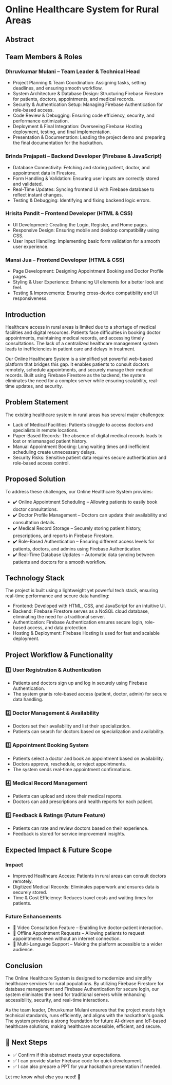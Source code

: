 # Online Healthcare System for Rural Areas

## Abstract

## Team Members & Roles

### Dhruvkumar Mulani – Team Leader & Technical Head
- Project Planning & Team Coordination: Assigning tasks, setting deadlines, and ensuring smooth workflow.
- System Architecture & Database Design: Structuring Firebase Firestore for patients, doctors, appointments, and medical records.
- Security & Authentication Setup: Managing Firebase Authentication for role-based access.
- Code Review & Debugging: Ensuring code efficiency, security, and performance optimization.
- Deployment & Final Integration: Overseeing Firebase Hosting deployment, testing, and final implementation.
- Presentation & Documentation: Leading the project demo and preparing the final documentation for the hackathon.

### Brinda Prajapati – Backend Developer (Firebase & JavaScript)
- Database Connectivity: Fetching and storing patient, doctor, and appointment data in Firestore.
- Form Handling & Validation: Ensuring user inputs are correctly stored and validated.
- Real-Time Updates: Syncing frontend UI with Firebase database to reflect instant changes.
- Testing & Debugging: Identifying and fixing backend logic errors.

### Hrisita Pandit – Frontend Developer (HTML & CSS)
- UI Development: Creating the Login, Register, and Home pages.
- Responsive Design: Ensuring mobile and desktop compatibility using CSS.
- User Input Handling: Implementing basic form validation for a smooth user experience.

### Mansi Jua – Frontend Developer (HTML & CSS)
- Page Development: Designing Appointment Booking and Doctor Profile pages.
- Styling & User Experience: Enhancing UI elements for a better look and feel.
- Testing & Improvements: Ensuring cross-device compatibility and UI responsiveness.

## Introduction
Healthcare access in rural areas is limited due to a shortage of medical facilities and digital resources. Patients face difficulties in booking doctor appointments, maintaining medical records, and accessing timely consultations. The lack of a centralized healthcare management system leads to inefficiencies in patient care and delays in treatment.

Our Online Healthcare System is a simplified yet powerful web-based platform that bridges this gap. It enables patients to consult doctors remotely, schedule appointments, and securely manage their medical records. Built using Firebase Firestore as the backend, the system eliminates the need for a complex server while ensuring scalability, real-time updates, and security.

## Problem Statement
The existing healthcare system in rural areas has several major challenges:

- Lack of Medical Facilities: Patients struggle to access doctors and specialists in remote locations.
- Paper-Based Records: The absence of digital medical records leads to lost or mismanaged patient history.
- Manual Appointment Booking: Long waiting times and inefficient scheduling create unnecessary delays.
- Security Risks: Sensitive patient data requires secure authentication and role-based access control.

## Proposed Solution
To address these challenges, our Online Healthcare System provides:

- ✔️ Online Appointment Scheduling – Allowing patients to easily book doctor consultations.
- ✔️ Doctor Profile Management – Doctors can update their availability and consultation details.
- ✔️ Medical Record Storage – Securely storing patient history, prescriptions, and reports in Firebase Firestore.
- ✔️ Role-Based Authentication – Ensuring different access levels for patients, doctors, and admins using Firebase Authentication.
- ✔️ Real-Time Database Updates – Automatic data syncing between patients and doctors for a smooth workflow.

## Technology Stack
The project is built using a lightweight yet powerful tech stack, ensuring real-time performance and secure data handling:

- Frontend: Developed with HTML, CSS, and JavaScript for an intuitive UI.
- Backend: Firebase Firestore serves as a NoSQL cloud database, eliminating the need for a traditional server.
- Authentication: Firebase Authentication ensures secure login, role-based access, and data protection.
- Hosting & Deployment: Firebase Hosting is used for fast and scalable deployment.

## Project Workflow & Functionality

### 1️⃣ User Registration & Authentication
- Patients and doctors sign up and log in securely using Firebase Authentication.
- The system grants role-based access (patient, doctor, admin) for secure data handling.

### 2️⃣ Doctor Management & Availability
- Doctors set their availability and list their specialization.
- Patients can search for doctors based on specialization and availability.

### 3️⃣ Appointment Booking System
- Patients select a doctor and book an appointment based on availability.
- Doctors approve, reschedule, or reject appointments.
- The system sends real-time appointment confirmations.

### 4️⃣ Medical Record Management
- Patients can upload and store their medical reports.
- Doctors can add prescriptions and health reports for each patient.

### 5️⃣ Feedback & Ratings (Future Feature)
- Patients can rate and review doctors based on their experience.
- Feedback is stored for service improvement insights.

## Expected Impact & Future Scope

### Impact
- Improved Healthcare Access: Patients in rural areas can consult doctors remotely.
- Digitized Medical Records: Eliminates paperwork and ensures data is securely stored.
- Time & Cost Efficiency: Reduces travel costs and waiting times for patients.

### Future Enhancements
- 🚀 Video Consultation Feature – Enabling live doctor-patient interaction.
- 🚀 Offline Appointment Requests – Allowing patients to request appointments even without an internet connection.
- 🚀 Multi-Language Support – Making the platform accessible to a wider audience.

## Conclusion
The Online Healthcare System is designed to modernize and simplify healthcare services for rural populations. By utilizing Firebase Firestore for database management and Firebase Authentication for secure login, our system eliminates the need for traditional servers while enhancing accessibility, security, and real-time interactions.

As the team leader, Dhruvkumar Mulani ensures that the project meets high technical standards, runs efficiently, and aligns with the hackathon's goals. The system provides a strong foundation for future AI-driven and IoT-based healthcare solutions, making healthcare accessible, efficient, and secure.

## 📌 Next Steps
- ✅ Confirm if this abstract meets your expectations.
- ✅ I can provide starter Firebase code for quick development.
- ✅ I can also prepare a PPT for your hackathon presentation if needed.

Let me know what else you need! 🚀 